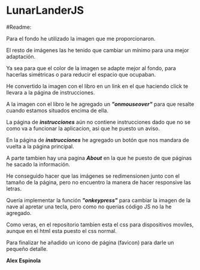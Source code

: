 # LunarLanderJS

#Readme:

Para el fondo he utilizado la imagen que me proporcionaron.

El resto de imágenes las he tenido que cambiar un mínimo para una mejor adaptación. 

Ya sea para que el color de la imagen se adapte mejor al fondo, para hacerlas simétricas o para reducir el espacio que ocupaban.

He convertido la imagen con el libro en un link en el que haciendo click te llevara a la página de instrucciones.

A la imagen con el libro le he agregado un **_"onmouseover"_** para que resalte cuando estamos situados encima de ella.

La página de **_instrucciones_** aún no contiene instrucciones dado que no se como va a funcionar la aplicacion, asi que he puesto un aviso.

En la página de **_instrucciones_** he agregado un botón que nos mandara de vuelta a la página principal.

A parte tambien hay una pagina **_About_** en la que he puesto de que páginas he sacado la información.

He conseguido hacer que las imágenes se redimensionen junto con el tamaño de la página, pero no encuentro la manera de hacer responsive las letras.

Quería implementar la función **_"onkeypress"_** para cambiar la imagen de la nave al apretar una tecla, pero como no querías código JS no la he agregado.

Como veras, en el repositorio tambien esta el css para dispositivos moviles, aunque en el html esta puesto el css normal.

Para finalizar he añadido un icono de página (favicon) para darle un pequeño detalle.

**Alex Espinola**
